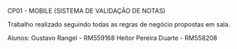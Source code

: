 CP01 - MOBILE (SISTEMA DE VALIDAÇÃO DE NOTAS)

Trabalho realizado seguindo todas as regras de negócio propostas em sala.

Alunos:
Gustavo Rangel - RM559168
Heitor Pereira Duarte - RM558208
